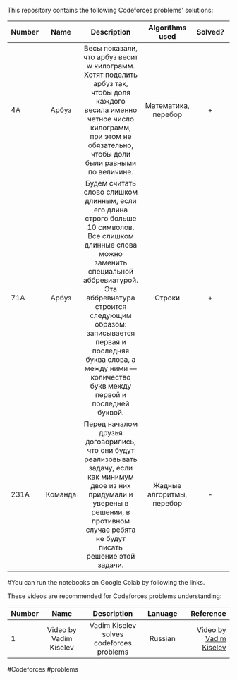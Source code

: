 This repository contains the following Codeforces problems' solutions:

| Number        | Name                             | Description                                    |  Algorithms used        |  Solved?   |  Online Notebook |  
| ------------- |:--------------------------------:|:----------------------------------------------:|:-----------------------:|:----------:|-----------------:| 
|  4A           |      Арбуз                     |  Весы показали, что арбуз весит w килограмм. Хотят поделить арбуз так, чтобы доля каждого весила именно четное число килограмм, при этом не обязательно, чтобы доли были равными по величине.     | Математика, перебор        | + |  [My Notebook](https://colab.research.google.com/github/BISH0808/Codeforces-problems/blob/main/4A_Arbuz.ipynb#scrollTo=bnKNvx_ETmK_)
|  71A           |      Арбуз                     |  Будем считать слово слишком длинным, если его длина строго больше 10 символов. Все слишком длинные слова можно заменить специальной аббревиатурой. Эта аббревиатура строится следующим образом: записывается первая и последняя буква слова, а между ними — количество букв между первой и последней буквой.    | Строки        | + |  [My Notebook](https://colab.research.google.com/github/BISH0808/Codeforces-problems/blob/main/Problems_with_solution/71A_Slishkom_dlinnie_slova.ipynb)
|  231A           |      Команда                    |  Перед началом друзья договорились, что они будут реализовывать задачу, если как минимум двое из них придумали и уверены в решении, в противном случае ребята не будут писать решение этой задачи.     | Жадные алгоритмы, перебор       | - | [My Notebook](https://colab.research.google.com/github/BISH0808/Codeforces-problems/blob/main/Problems_in_process/231A_Komanda.ipynb)




#You can run the notebooks on Google Colab by following the links.


These videos are recommended for Codeforces problems understanding:


| Number        | Name                             | Description                                                   |  Lanuage         |  Reference       | 
| ------------- |:--------------------------------:|:-------------------------------------------------------------:|:----------------:|-----------------:|
|  1            |      Video by Vadim Kiselev            |  Vadim Kiselev solves codeforces problems           | Russian          | [Video by Vadim Kiselev ](https://www.youtube.com/watch?v=Aa4Jpy_6mGo&list=PLKtj_siO3WMvFMB_MiN_GgoOY2g7w429O&index=1)




 #Codeforces #problems

